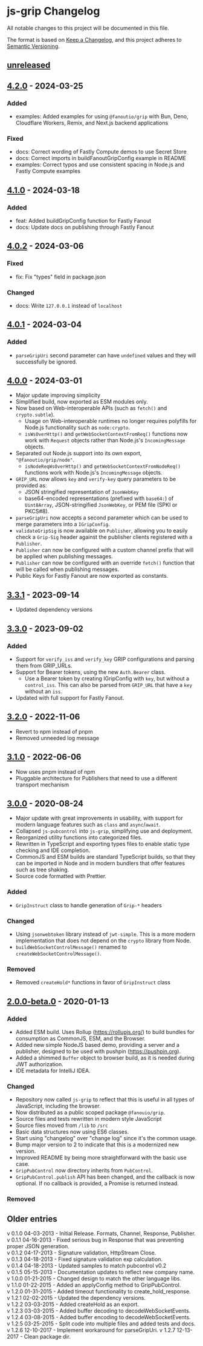 # js-grip Changelog

All notable changes to this project will be documented in this file.

The format is based on [Keep a Changelog](https://keepachangelog.com/en/1.0.0/),
and this project adheres to [Semantic Versioning](https://semver.org/spec/v2.0.0.html).

## [unreleased]

## [4.2.0] - 2024-03-25

### Added

- examples: Added examples for using `@fanoutio/grip` with Bun,
   Deno, Cloudflare Workers, Remix, and Next.js backend applications

### Fixed

- docs: Correct wording of Fastly Compute demos to use Secret Store
- docs: Correct imports in buildFanoutGripConfig example in README
- examples: Correct typos and use consistent spacing in Node.js and Fastly Compute examples 

## [4.1.0] - 2024-03-18

### Added

- feat: Added buildGripConfig function for Fastly Fanout
- docs: Update docs on publishing through Fastly Fanout

## [4.0.2] - 2024-03-06

### Fixed

- fix: Fix "types" field in package.json

### Changed

- docs: Write `127.0.0.1` instead of `localhost`

## [4.0.1] - 2024-03-04

### Added

- `parseGripUri` second parameter can have `undefined` values and they will successfully be
  ignored.

## [4.0.0] - 2024-03-01
- Major update improving simplicity
- Simplified build, now exported as ESM modules only.
- Now based on Web-interoperable APIs (such as `fetch()` and `crypto.subtle`).
  - Usage on Web-interoperable runtimes no longer requires polyfills for Node.js
    functionality such as `node:crypto`.
  - `isWsOverHttp()` and `getWebSocketContextFromReq()` functions now work with
    `Request` objects rather than Node.js's `IncomingMessage` objects.
- Separated out Node.js support into its own export, `"@fanoutio/grip/node"`.
  - `isNodeReqWsOverHttp()` and `getWebSocketContextFromNodeReq()` functions work with
    Node.js's `IncomingMessage` objects.
- `GRIP_URL` now allows `key` and `verify-key` query parameters to be provided as:
  - JSON stringified representation of `JsonWebKey`
  - base64-encoded representations (prefixed with `base64:`) of `Uint8Array`, JSON-stringified `JsonWebKey`,
    or PEM file (SPKI or PKCS#8).
- `parseGripUri` now accepts a second parameter which can be used to merge parameters into a `IGripConfig`.
- `validateGripSig` is now available on `Publisher`, allowing you to easily check a
  `Grip-Sig` header against the publisher clients registered with a `Publisher`.
- `Publisher` can now be configured with a custom channel prefix that will be applied
  when publishing messages.
- `Publisher` can now be configured with an override `fetch()` function that will be
  called when publishing messages.
- Public Keys for Fastly Fanout are now exported as constants.

## [3.3.1] - 2023-09-14
- Updated dependency versions

## [3.3.0] - 2023-09-02

### Added
- Support for `verify_iss` and `verify_key` GRIP configurations and parsing them from GRIP_URLs.
- Support for Bearer tokens, using the new `Auth.Bearer` class.
  - Use a Bearer token by creating IGripConfig with `key`, but without a `control_iss`. This can also be parsed from
    `GRIP_URL` that have a `key` without an `iss`. 
- Updated with full support for Fastly Fanout.

## [3.2.0] - 2022-11-06
- Revert to npm instead of pnpm
- Removed unneeded log message

## [3.1.0] - 2022-06-06
- Now uses pnpm instead of npm
- Pluggable architecture for Publishers that need to use a different transport mechanism

## [3.0.0] - 2020-08-24
- Major update with great improvements in usability, with support for modern
  language features such as `class` and `async`/`await`.
- Collapsed `js-pubcontrol` into `js-grip`, simplifying use and deployment.
- Reorganized utility functions into categorized files.
- Rewritten in TypeScript and exporting types files to enable static type checking and
  IDE completion. 
- CommonJS and ESM builds are standard TypeScript builds, so that they can be imported in
  Node and in modern bundlers that offer features such as tree shaking.
- Source code formatted with Prettier. 

### Added
- `GripInstruct` class to handle generation of `Grip-*` headers

### Changed
- Using `jsonwebtoken` library instead of `jwt-simple`. This is a more modern implementation that
  does not depend on the `crypto` library from Node.   
- `buildWebSocketControlMessage()` renamed to `createWebSocketControlMessage()`.

### Removed
- Removed `createHold*` functions in favor of `GripInstruct` class 

## [2.0.0-beta.0] - 2020-01-13
### Added
- Added ESM build. Uses Rollup (https://rollupjs.org/) to build bundles for consumption as
  CommonJS, ESM, and the Browser.
- Added new simple NodeJS based demo, providing a server and a publisher, designed
  to be used with pushpin (https://pushpin.org).
- Added a shimmed `Buffer` object to browser build, as it is needed during JWT authorization.
- IDE metadata for IntelliJ IDEA.  

### Changed
- Repository now called `js-grip` to reflect that this is useful in all types of JavaScript,
  including the browser.
- Now distributed as a public scoped package `@fanouio/grip`.
- Source files and tests rewritten in modern style JavaScript
- Source files moved from `/lib` to `/src`
- Basic data structures now using ES6 classes.
- Start using "changelog" over "change log" since it's the common usage.
- Bump major version to 2 to indicate that this is a modernized new version.
- Improved README by being more straightforward with the basic use case.
- `GripPubControl` now directory inherits from `PubControl`. 
- `GripPubControl.publish` API has been changed, and the callback is now optional.
  If no callback is provided, a Promise is returned instead.

### Removed

## Older entries

v 0.1.0 04-03-2013  - Initial Release. Formats, Channel, Response, Publisher.  
v 0.1.1 04-16-2013  - Fixed serious bug in Response that was preventing proper JSON generation.  
v 0.1.2 04-17-2013  - Signature validation, HttpStream Close.  
v 0.1.3 04-18-2013  - Fixed signature validation exp calculation.  
v 0.1.4 04-18-2013  - Updated samples to match pubcontrol v0.2  
v 0.1.5 05-15-2013  - Documentation updates to reflect new company name.  
v 1.0.0 01-21-2015  - Changed design to match the other language libs.  
v 1.1.0 01-22-2015  - Added an applyConfig method to GripPubControl.  
v 1.2.0 01-31-2015  - Added timeout functionality to create_hold_response.  
v 1.2.1 02-02-2015  - Updated the dependency versions.  
v 1.2.2 03-03-2015  - Added createHold as an export.  
v 1.2.3 03-03-2015  - Added buffer decoding to decodeWebSocketEvents.  
v 1.2.4 03-08-2015  - Added buffer encoding to decodeWebSocketEvents.  
v 1.2.5 03-25-2015  - Split code into multiple files and added tests and docs.  
v 1.2.6 12-10-2017  - Implement workaround for parseGripUri.
v 1.2.7 12-13-2017  - Clean package dir.


[unreleased]: https://github.com/fanout/js-grip/compare/v4.2.0...HEAD
[4.2.0]: https://github.com/fanout/js-grip/compare/v4.1.0...v4.2.0
[4.1.0]: https://github.com/fanout/js-grip/compare/v4.0.2...v4.1.0
[4.0.2]: https://github.com/fanout/js-grip/compare/v4.0.1...v4.0.2
[4.0.1]: https://github.com/fanout/js-grip/compare/v4.0.0...v4.0.1
[4.0.0]: https://github.com/fanout/js-grip/compare/v3.3.1...v4.0.0
[3.3.1]: https://github.com/fanout/js-grip/compare/v3.3.0...v3.3.1
[3.3.0]: https://github.com/fanout/js-grip/compare/v3.2.0...v3.3.0
[3.2.0]: https://github.com/fanout/js-grip/compare/v3.1.0...v3.2.0
[3.1.0]: https://github.com/fanout/js-grip/compare/v3.0.0...v3.1.0
[3.0.0]: https://github.com/fanout/js-grip/compare/v2.0.0-beta.0...v3.0.0
[2.0.0-beta.0]: https://github.com/fanout/js-grip/releases/tag/v2.0.0-beta.0
